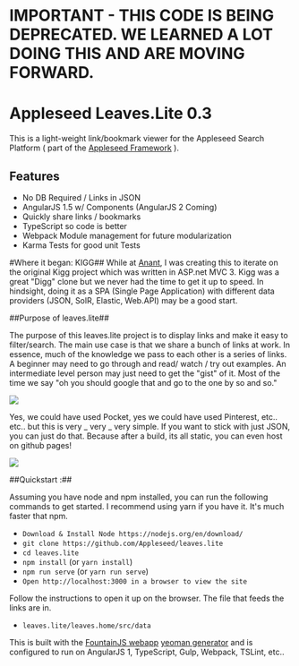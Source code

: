 # IMPORTANT - THIS CODE IS BEING DEPRECATED. WE LEARNED A LOT DOING THIS AND ARE MOVING FORWARD. #

# Appleseed Leaves.Lite 0.3
This is a light-weight link/bookmark viewer for the Appleseed Search Platform ( part of the [Appleseed Framework](http://www.appleseedapp.com) ).


## Features
* No DB Required / Links in JSON
* AngularJS 1.5 w/ Components (AngularJS 2 Coming)
* Quickly share links / bookmarks
* TypeScript so code is better
* Webpack Module management for future modularization
* Karma Tests for good unit Tests

#Where it began: KIGG##
While at [Anant](http://www.anant.us), I was creating this to iterate on the original Kigg project which was written in ASP.net MVC 3.
Kigg was a great "Digg" clone but we never had the time to get it up to speed. In hindsight, doing it as a SPA (Single Page Application)
with different data providers (JSON, SolR, Elastic, Web.API) may be a good start.

##Purpose of leaves.lite##

The purpose of this leaves.lite project is to display links and make it easy to filter/search. The main use case is that we share a bunch
of links at work. In essence, much of the knowledge we pass to each other is a series of links. A beginner may need to go through and read/ watch / try out examples.
An intermediate level person may just need to get the "gist" of it. Most of the time we say "oh you should google that and go to the one by so and so."

<img src="https://www.dropbox.com/s/7ijmms4gixat7k7/Screenshot%202016-11-24%2014.08.28.png?dl=1">

Yes, we could have used Pocket, yes we could have used Pinterest, etc.. etc.. but this is very _ very _ very simple. If you want to stick with
just JSON, you can just do that. Because after a build, its all static, you can even host on github pages!

<img src="https://www.dropbox.com/s/x8z9kf0iybelkl7/Screenshot%202016-11-24%2014.09.40.png?dl=1">

##Quickstart :##

Assuming you have node and npm installed, you can run the following commands to get started. I recommend using yarn if you have it.
It's much faster that npm.

- `Download & Install Node https://nodejs.org/en/download/`
- `git clone https://github.com/Appleseed/leaves.lite`
- `cd leaves.lite`
- `npm install` (or `yarn install`)
- `npm run serve` (or `yarn run serve`)  
- `Open http://localhost:3000 in a browser to view the site`

Follow the instructions to open it up on the browser. The file that feeds the links are in.

- `leaves.lite/leaves.home/src/data`


This is built with the [FountainJS webapp](https://fountainjs.io) [yeoman generator](https://yeoman.io) and is configured to run on AngularJS 1, TypeScript, Gulp, Webpack, TSLint, etc..
